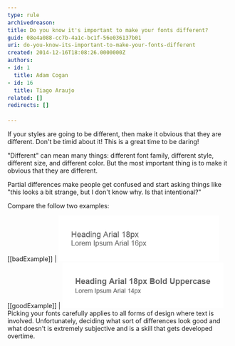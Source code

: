 ```yaml
---
type: rule
archivedreason: 
title: Do you know it's important to make your fonts different?
guid: 08e4a088-cc7b-4a1c-bc1f-56e036137b01
uri: do-you-know-its-important-to-make-your-fonts-different
created: 2014-12-16T18:08:26.0000000Z
authors:
- id: 1
  title: Adam Cogan
- id: 16
  title: Tiago Araujo
related: []
redirects: []

---
```


If your styles are going to be different, then make it obvious that they are different. Don't be timid about it! This is a great time to be daring!

"Different" can mean many things: different font family, different style, different size, and different color. But the most important thing is to make it obvious that they are different.

Partial differences make people get confused and start asking things like "this looks a bit strange, but I don't know why. Is that intentional?"

<!--endintro-->

Compare the follow two examples:

[[badExample]]
| ![The heading and body text is very simlar, only 2px font-size difference.](choosingFontsbad.png)
[[goodExample]]
| ![The heading as been bolded and the content font size decreased to make it more obvious that the two are different styles.](choosingFontsgood.png)
Picking your fonts carefully applies to all forms of design where text is involved. Unfortunately, deciding what sort of differences look good and what doesn't is extremely subjective and is a skill that gets developed overtime.

